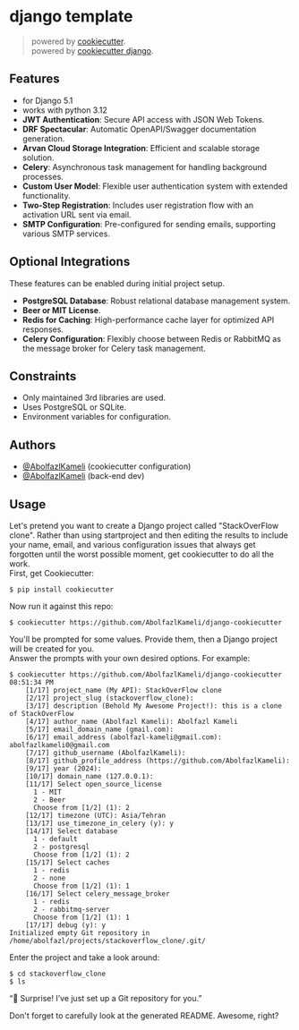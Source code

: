 # django template

> powered by [cookiecutter](https://github.com/cookiecutter/cookiecutter). <br>
> powered by [cookiecutter django](https://github.com/cookiecutter/cookiecutter).

## Features

- for Django 5.1
- works with python 3.12
- **JWT Authentication**: Secure API access with JSON Web Tokens.
- **DRF Spectacular**: Automatic OpenAPI/Swagger documentation generation.
- **Arvan Cloud Storage Integration**: Efficient and scalable storage solution.
- **Celery**: Asynchronous task management for handling background processes.
- **Custom User Model**: Flexible user authentication system with extended functionality.
- **Two-Step Registration**: Includes user registration flow with an activation URL sent via email.
- **SMTP Configuration**: Pre-configured for sending emails, supporting various SMTP services.

## Optional Integrations

These features can be enabled during initial project setup.

- **PostgreSQL Database**: Robust relational database management system.
- **Beer or MIT License**.
- **Redis for Caching**: High-performance cache layer for optimized API responses.
- **Celery Configuration**: Flexibly choose between Redis or RabbitMQ as the message broker for Celery task management.

## Constraints

- Only maintained 3rd libraries are used.
- Uses PostgreSQL or SQLite.
- Environment variables for configuration.

## Authors

- [@AbolfazlKameli](https://github.com/AbolfazlKameli/) (cookiecutter configuration)
- [@AbolfazlKameli](https://github.com/AbolfazlKameli/) (back-end dev)

## Usage

Let's pretend you want to create a Django project called "StackOverFlow clone". Rather than using startproject and
then editing the results to include your name, email, and various configuration issues that always get forgotten until
the worst possible moment, get cookiecutter to do all the work.<br>
First, get Cookiecutter:

```shell
$ pip install cookiecutter
```

Now run it against this repo:

```shell
$ cookiecutter https://github.com/AbolfazlKameli/django-cookiecutter
```

You'll be prompted for some values. Provide them, then a Django project will be created for you. <br>
Answer the prompts with your own desired options. For example:

```shell
$ cookiecutter https://github.com/AbolfazlKameli/django-cookiecutter                                                                  08:51:34 PM
    [1/17] project_name (My API): StackOverFlow clone
    [2/17] project_slug (stackoverflow_clone): 
    [3/17] description (Behold My Awesome Project!): this is a clone of StackOverFlow
    [4/17] author_name (Abolfazl Kameli): Abolfazl Kameli
    [5/17] email_domain_name (gmail.com): 
    [6/17] email_address (abolfazl-kameli@gmail.com): abolfazlkameli0@gmail.com
    [7/17] github_username (AbolfazlKameli): 
    [8/17] github_profile_address (https://github.com/AbolfazlKameli): 
    [9/17] year (2024): 
    [10/17] domain_name (127.0.0.1): 
    [11/17] Select open_source_license
      1 - MIT
      2 - Beer
      Choose from [1/2] (1): 2
    [12/17] timezone (UTC): Asia/Tehran
    [13/17] use_timezone_in_celery (y): y
    [14/17] Select database
      1 - default
      2 - postgresql
      Choose from [1/2] (1): 2
    [15/17] Select caches
      1 - redis
      2 - none
      Choose from [1/2] (1): 1
    [16/17] Select celery_message_broker
      1 - redis
      2 - rabbitmq-server
      Choose from [1/2] (1): 1
    [17/17] debug (y): y
Initialized empty Git repository in /home/abolfazl/projects/stackoverflow_clone/.git/
```

Enter the project and take a look around:

```shell
$ cd stackoverflow_clone
$ ls
```

“🎉 Surprise! I’ve just set up a Git repository for you.”

Don't forget to carefully look at the generated README. Awesome, right?
 
